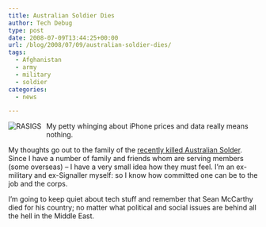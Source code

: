 ```yaml
---
title: Australian Soldier Dies
author: Tech Debug
type: post
date: 2008-07-09T13:44:25+00:00
url: /blog/2008/07/09/australian-soldier-dies/
tags:
  - Afghanistan
  - army
  - military
  - soldier
categories:
  - news

---
```

<img style="float: left; margin-bottom: 10px; margin-right: 10px" src='https://techdebug.com/wp-content/uploads/2008/07/rasigs_t.gif' alt='RASIGS' /> My petty whinging about iPhone prices and data really means nothing.

My thoughts go out to the family of the [recently killed Australian Solder][1]. Since I have a number of family and friends whom are serving members (some overseas) &#8211; I have a very small idea how they must feel. I&#8217;m an ex-military and ex-Signaller myself: so I know how committed one can be to the job and the corps. 

I&#8217;m going to keep quiet about tech stuff and remember that Sean McCarthy died for his country; no matter what political and social issues are behind all the hell in the Middle East.

 [1]: http://news.google.com.au/?ncl=1226553117&hl=en&topic=h "- Google News"